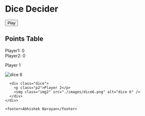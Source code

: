 <!DOCTYPE html>
<html lang="en" dir="ltr">
  <head>
    <meta charset="utf-8" />
    <title>Dicee</title>
    <link rel="stylesheet" href="styles.css" />
    <link
      href="https://fonts.googleapis.com/css?family=Indie+Flower|Lobster"
      rel="stylesheet"
    />
  
  </head>
  <body>
    <div class="container">
      <h1>Dice Decider</h1>
      <button onclick="play()">Play</button>
      <div class="table"><h2>Points Table</h2>
      <span class="P1">Player1: 0</span>
      <br/>
      <span class="P2">Player2: 0</span>
      </div>
      <div class="dice">
        <p class="p1">Player 1</p>
        <img class="img1" src="./images/dice6.png" alt="dice 6" />
      </div>

      <div class="dice">
        <p class="p2">Player 2</p>
        <img class="img2" src="./images/dice6.png" alt="dice 6" />
      </div>
    </div>
  <script src="./index.js" charset="utf-8"></script>
    <footer>Abhishek Narayan</footer>
  </body>
</html>

